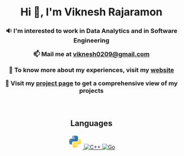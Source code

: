 <h1 align="center">Hi 👋, I'm Viknesh Rajaramon</h1>

<h3 align="center">
  
🔉 I'm interested to work in Data Analytics and in Software Engineering </a>

📫 Mail me at **viknesh0209@gmail.com**

📄 To know more about my experiences, visit my [website](https://Viknesh-Rajaramon.github.io/)

👷 Visit my [project page](https://Viknesh-Rajaramon.github.io/Viknesh-Rajaramon/) to get a comprehensive view of my projects
  
<br>
</h3>
<h2 align="center">Languages</h2>
<p align="center"> <a href="https://www.python.org" target="_blank"> <img src="https://raw.githubusercontent.com/devicons/devicon/master/icons/python/python-original.svg" alt="Python" width="40" height="40"/>       </a> 
<a href="https://isocpp.org" target="_blank"> <img src="https://upload.wikimedia.org/wikipedia/commons/1/18/ISO_C%2B%2B_Logo.svg" alt="C++" width="40" height="40"/>       </a> 
<a href="https://go.dev/" target="_blank"> <img src="https://upload.wikimedia.org/wikipedia/commons/0/05/Go_Logo_Blue.svg" alt="Go" width="40" height="40"/> </a> </p>
